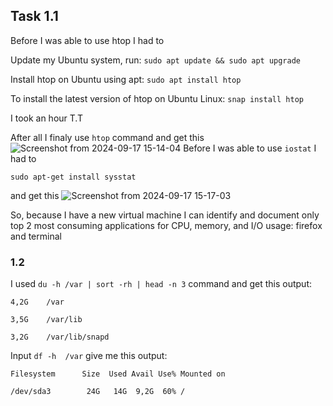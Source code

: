 ## Task 1.1

Before I was able to use htop I had to 

Update my Ubuntu system, run: `sudo apt update && sudo apt upgrade`


Install htop on Ubuntu using apt: `sudo apt install htop`


To install the latest version of htop on Ubuntu Linux: `snap install htop`


I took an hour T.T


After all I finaly use `htop` command and get this
![Screenshot from 2024-09-17 15-14-04](https://github.com/user-attachments/assets/cce5aea9-2007-4695-8d99-2791c6335b83)
Before I was able to use `iostat` I had to 


`sudo apt-get install sysstat`


and get this
![Screenshot from 2024-09-17 15-17-03](https://github.com/user-attachments/assets/98a12586-5a8b-4b0f-baa4-ef23c8fd18b3)

So, because I have a new virtual machine I can identify and document only top 2 most consuming applications for CPU, memory, and I/O usage: firefox and terminal

### 1.2 
I used `du -h /var | sort -rh | head -n 3` command and get this output: 
```
4,2G	/var

3,5G	/var/lib

3,2G	/var/lib/snapd
```
Input `df -h  /var` give me this output:
```
Filesystem      Size  Used Avail Use% Mounted on

/dev/sda3        24G   14G  9,2G  60% /

```

